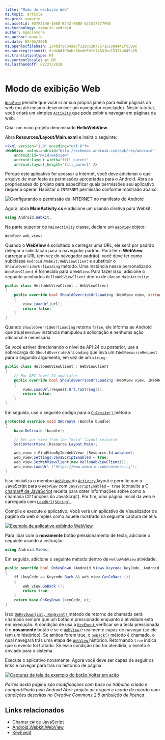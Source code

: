 ```yaml
---
title: "Modo de exibição Web"
ms.topic: article
ms.prod: xamarin
ms.assetid: 807F214A-166D-B342-0BBA-525517577F6B
ms.technology: xamarin-android
author: mgmclemore
ms.author: mamcle
ms.date: 02/06/2018
ms.openlocfilehash: 234bd79754ae7f328d3207757156089441fc588c
ms.sourcegitcommit: 6cd40d190abe38edd50fc74331be15324a845a28
ms.translationtype: MT
ms.contentlocale: pt-BR
ms.lasthandoff: 02/27/2018
---
```

# <a name="web-view"></a>Modo de exibição Web

[`WebView`](https://developer.xamarin.com/api/type/Android.Webkit.WebView/) permite que você criar sua própria janela para exibir páginas da web (ou até mesmo desenvolver um navegador concluído). Neste tutorial, você criará um simples [ `Activity` ](https://developer.xamarin.com/api/type/Android.App.Activity/) que pode exibir e navegar em páginas da web.

Criar um novo projeto denominado **HelloWebView**.

Abra **Resources/Layout/Main.axml** e insira o seguinte:

```xml
<?xml version="1.0" encoding="utf-8"?>
<WebView  xmlns:android="http://schemas.android.com/apk/res/android"
    android:id="@+id/webview"
    android:layout_width="fill_parent"
    android:layout_height="fill_parent" />
```

Porque este aplicativo for acessar a Internet, você deve adicionar o que arquivo de manifesto as permissões apropriadas para o Android. Abra as propriedades do projeto para especificar quais permissões seu aplicativo requer a operar. Habilitar o `INTERNET` permissão conforme mostrado abaixo:

![Configurando a permissão de INTERNET no manifesto do Android](web-view-images/01-set-internet-permissions.png)

Agora, abra **MainActivity.cs** e adicione um usando diretiva para Webkit:

```csharp
using Android.Webkit;
```

Na parte superior do `MainActivity` classe, declare um [ `WebView` ](https://developer.xamarin.com/api/type/Android.Webkit.WebView/) objeto:

```csharp
WebView web_view;
```

Quando o **WebView** é solicitado a carregar uma URL, ele será por padrão delegar a solicitação para o navegador padrão. Para ter o **WebView** carregar a URL (em vez do navegador padrão), você deve ter como subclasse `Android.Webkit.WebViewClient` e substituir o `ShouldOverriderUrlLoading` método. Uma instância nesse personalizado `WebViewClient` é fornecido para o `WebView`. Para fazer isso, adicione o seguinte aninhados `HelloWebViewClient` dentro de classe `MainActivity`:

```csharp
public class HelloWebViewClient : WebViewClient
{
    public override bool ShouldOverrideUrlLoading (WebView view, string url)
    {
        view.LoadUrl(url);
        return false;
    }
}
```

Quando `ShouldOverrideUrlLoading` retorna `false`, ele informa ao Android que atual `WebView` instância manipulou a solicitação e nenhuma ação adicional é necessária. 

Se você estiver direcionando o nível de API 24 ou posterior, use a sobrecarga do `ShouldOverrideUrlLoading` que leva um `IWebResourceRequest` para o segundo argumento, em vez de um `string`:

```csharp
public class HelloWebViewClient : WebViewClient
{
    // For API level 24 and later
    public override bool ShouldOverrideUrlLoading (WebView view, IWebResourceRequest request)
    {
        view.LoadUrl(request.Url.ToString());
        return false;
    }
}
```

Em seguida, use o seguinte código para o [ `OnCreate()` ](https://developer.xamarin.com/api/member/Android.App.Activity.OnCreate/(Android.OS.Bundle)) método:

```csharp
protected override void OnCreate (Bundle bundle)
{
    base.OnCreate (bundle);

    // Set our view from the "main" layout resource
    SetContentView (Resource.Layout.Main);

    web_view = FindViewById<WebView> (Resource.Id.webview);
    web_view.Settings.JavaScriptEnabled = true;
    web_view.SetWebViewClient(new HelloWebViewClient());
    web_view.LoadUrl ("https://www.xamarin.com/university");
}
```

Isso inicializa o membro [ `WebView` ](https://developer.xamarin.com/api/type/Android.Webkit.WebView/) do [ `Activity` ](https://developer.xamarin.com/api/type/Android.App.Activity/) layout e permite que o JavaScript para o [ `WebView` ](https://developer.xamarin.com/api/type/Android.Webkit.WebView/) com [ `JavaScriptEnabled` ](https://developer.xamarin.com/api/property/Android.Webkit.WebSettings.JavaScriptEnabled/) 
 `= true` (consulte a [C chamar\# de JavaScript](https://developer.xamarin.com/recipes/android/controls/webview/call_csharp_from_javascript) receita para obter informações sobre como a chamada C\# funções do JavaScript). Por fim, uma página inicial da web é carregada com [ `LoadUrl(String)` ](https://developer.xamarin.com/api/type/Android.Webkit.WebView/%2fM%2fLoadUrl).

Compile e execute o aplicativo. Você verá um aplicativo de Visualizador de página da web simples como aquele mostrado na seguinte captura de tela:

[![Exemplo de aplicativo exibindo WebView](web-view-images/02-simple-webview-app-sml.png)](web-view-images/02-simple-webview-app.png)

Para lidar com o **novamente** botão pressionamento de tecla, adicione o seguinte usando a instrução:

```csharp
using Android.Views;
```

Em seguida, adicione o seguinte método dentro de `HelloWebView` atividade:

```csharp
public override bool OnKeyDown (Android.Views.Keycode keyCode, Android.Views.KeyEvent e)
{
    if (keyCode == Keycode.Back && web_view.CanGoBack ())
    {
        web_view.GoBack ();
        return true;
    }
    return base.OnKeyDown (keyCode, e);
}
```

Isso [ `OnKeyDown(int, KeyEvent)` ](https://developer.xamarin.com/api/member/Android.App.Activity.OnKeyDown/(Android.Views.Keycode%2cAndroid.Views.KeyEvent)) método de retorno de chamada será chamado sempre que um botão é pressionado enquanto a atividade está em execução. A condição de usa a [ `KeyEvent` ](https://developer.xamarin.com/api/type/Android.Views.KeyEvent/) verificar se a tecla pressionada é o **novamente** botão e se o [ `WebView` ](https://developer.xamarin.com/api/type/Android.Webkit.WebView/) é realmente capaz de navegar (se ele tem um histórico). Se ambos forem true, o [ `GoBack()` ](https://developer.xamarin.com/api/member/Android.Webkit.WebView.GoBack/) método é chamado, o qual navegará trás uma etapa de [ `WebView` ](https://developer.xamarin.com/api/type/Android.Webkit.WebView/) histórico. Retornando `true` indica que o evento foi tratado. Se essa condição não for atendida, o evento é enviado para o sistema.

Execute o aplicativo novamente. Agora você deve ser capaz de seguir os links e navegar para trás no histórico de página:

[![Capturas de tela de exemplo do botão Voltar em ação](web-view-images/03-back-button-sml.png)](web-view-images/03-back-button.png)


*Partes desta página são modificações com base no trabalho criado e compartilhado pelo Android Abrir projeto de origem e usada de acordo com condições descritas no*
[*Creative Commons 2.5 atribuição de licença* ](http://creativecommons.org/licenses/by/2.5/).


## <a name="related-links"></a>Links relacionados

- [Chamar c# de JavaScript](https://developer.xamarin.com/recipes/android/controls/webview/call_csharp_from_javascript)
- [Android.Webkit.WebView](https://developer.xamarin.com/api/type/Android.Webkit.WebView)
- [KeyEvent](https://developer.xamarin.com/api/type/Android.Webkit.WebView/Client)
